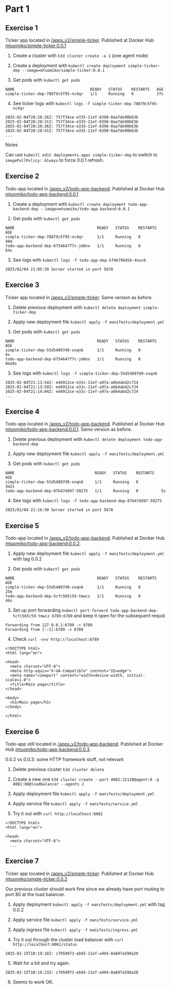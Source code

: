 # Part 1 

## Exercise 1

Ticker app located in [/apps_v2/simple-ticker](https://github.com/mtuomiko/kubernetes-devops/tree/main/apps_v2/simple-ticker). Published at Docker Hub [mtuomiko/simple-ticker:0.0.1](https://hub.docker.com/repository/docker/mtuomiko/simple-ticker/general)

1. Create a cluster with `k3d cluster create -a 1` (one agent node)

2. Create a deployment with `kubectl create deployment simple-ticker-dep --image=mtuomiko/simple-ticker:0.0.1`

3. Get pods with `kubectl get pods`

```
NAME                                 READY   STATUS    RESTARTS   AGE
simple-ticker-dep-78879c5f95-nc4qr   1/1     Running   0          37s
```

4. See ticker logs with `kubectl logs -f simple-ticker-dep-78879c5f95-nc4qr`

```
2025-02-04T20:20:26Z: 757f34ce-e335-11ef-8398-0aa7de90b63b
2025-02-04T20:20:31Z: 757f34ce-e335-11ef-8398-0aa7de90b63b
2025-02-04T20:20:36Z: 757f34ce-e335-11ef-8398-0aa7de90b63b
2025-02-04T20:20:41Z: 757f34ce-e335-11ef-8398-0aa7de90b63b
...
```

Notes

Can use `kubectl edit deployments.apps simple-ticker-dep` to switch to `imagePullPolicy: Always` to force 0.0.1 refresh.

## Exercise 2

Todo-app located in [/apps_v2/todo-app-backend](https://github.com/mtuomiko/kubernetes-devops/tree/main/apps_v2/todo-app-backend). Published at Docker Hub [mtuomiko/todo-app-backend:0.0.1](https://hub.docker.com/repository/docker/mtuomiko/todo-app-backend/general)

1. Create a deployment with `kubectl create deployment todo-app-backend-dep --image=mtuomiko/todo-app-backend:0.0.1`

2. Get pods with `kubectl get pods`

```
NAME                                    READY   STATUS    RESTARTS   AGE
simple-ticker-dep-78879c5f95-nc4qr      1/1     Running   0          46m
todo-app-backend-dep-6754647f7c-jm8nx   1/1     Running   0          64s
```

3. See logs with `kubectl logs -f todo-app-dep-5f46796d5b-4nxx9`

```
2025/02/04 21:05:39 Server started in port 5678
```

## Exercise 3

Ticker app located in [/apps_v2/simple-ticker](https://github.com/mtuomiko/kubernetes-devops/tree/main/apps_v2/simple-ticker). Same version as before.

1. Delete previous deployment with `kubectl delete deployment simple-ticker-dep`

2. Apply new deployment file `kubectl apply -f manifests/deployment.yml`

3. Get pods with `kubectl get pods`

```
NAME                                    READY   STATUS    RESTARTS   AGE
simple-ticker-dep-55d54897d9-xxqn6      1/1     Running   0          6s
todo-app-backend-dep-6754647f7c-jm8nx   1/1     Running   0          8m20s
```

3. See logs with `kubectl logs -f simple-ticker-dep-55d54897d9-xxqn6`

```
2025-02-04T21:13:54Z: ed4912ce-e33c-11ef-a97a-a6b4abd2c724
2025-02-04T21:13:59Z: ed4912ce-e33c-11ef-a97a-a6b4abd2c724
2025-02-04T21:14:04Z: ed4912ce-e33c-11ef-a97a-a6b4abd2c724
...
```

## Exercise 4

Todo-app located in [/apps_v2/todo-app-backend](https://github.com/mtuomiko/kubernetes-devops/tree/main/apps_v2/todo-app-backend). Published at Docker Hub [mtuomiko/todo-app-backend:0.0.1](https://hub.docker.com/repository/docker/mtuomiko/todo-app-backend/general). Same version as before.

1. Delete previous deployment with `kubectl delete deployment todo-app-backend-dep`

2. Apply new deployment file `kubectl apply -f manifests/deployment.yml`

3. Get pods with `kubectl get pods`

```
NAME                                   READY   STATUS    RESTARTS   AGE
simple-ticker-dep-55d54897d9-xxqn6     1/1     Running   0          3m2s
todo-app-backend-dep-87b47dd97-59275   1/1     Running   0          5s
```

4. See logs with `kubectl logs -f todo-app-backend-dep-87b47dd97-59275`

```
2025/02/04 21:16:50 Server started in port 5678
```

## Exercise 5

Todo-app located in [/apps_v2/todo-app-backend](https://github.com/mtuomiko/kubernetes-devops/tree/main/apps_v2/todo-app-backend). Published at Docker Hub [mtuomiko/todo-app-backend:0.0.2](https://hub.docker.com/repository/docker/mtuomiko/todo-app-backend/general).

1. Apply new deployment file `kubectl apply -f manifests/deployment.yml` with tag 0.0.2

2. Get pods with `kubectl get pods`

```
NAME                                    READY   STATUS    RESTARTS   AGE
simple-ticker-dep-55d54897d9-xxqn6      1/1     Running   0          25m
todo-app-backend-dep-5cfc565c59-tmwcz   1/1     Running   0          46s
```

3. Set up port forwarding `kubectl port-forward todo-app-backend-dep-5cfc565c59-tmwcz 6789:6789` and keep it open for the subsequent requst

```
Forwarding from 127.0.0.1:6789 -> 6789
Forwarding from [::1]:6789 -> 6789
```

4. Check `curl -vvv http://localhost:6789`

```
<!DOCTYPE html>
<html lang="en">

<head>
  <meta charset="UTF-8">
  <meta http-equiv="X-UA-Compatible" content="IE=edge">
  <meta name="viewport" content="width=device-width, initial-scale=1.0">
  <title>Main page</title>
</head>

<body>
  <h1>Main page</h1>
</body>

</html>
```

## Exercise 6

Todo-app still located in [/apps_v2/todo-app-backend](https://github.com/mtuomiko/kubernetes-devops/tree/main/apps_v2/todo-app-backend). Published at Docker Hub [mtuomiko/todo-app-backend:0.0.3](https://hub.docker.com/repository/docker/mtuomiko/todo-app-backend/general).

0.0.2 vs 0.0.3: some HTTP framework stuff, not relevant

1. Delete previous cluster `k3d cluster delete`

2. Create a new one `k3d cluster create --port 8082:32130@agent:0 -p 8081:80@loadbalancer --agents 2`

3. Apply deployment file `kubectl apply -f manifests/deployment.yml`

4. Apply service file `kubectl apply -f manifests/service.yml`

5. Try it out with `curl http://localhost:8082`

```
<!DOCTYPE html>
<html lang="en">

<head>
  <meta charset="UTF-8">
  ...
```

## Exercise 7

Ticker app located in [/apps_v2/simple-ticker](https://github.com/mtuomiko/kubernetes-devops/tree/main/apps_v2/simple-ticker). Published at Docker Hub [mtuomiko/simple-ticker:0.0.2](https://hub.docker.com/repository/docker/mtuomiko/simple-ticker/general)

Our previous cluster should work fine since we already have port routing to port 80 at the load balancer.

1. Apply deployment `kubectl apply -f manifests/deployment.yml` with tag 0.0.2

2. Apply service file `kubectl apply -f manifests/service.yml`

3. Apply ingress file `kubectl apply -f manifests/ingress.yml`

4. Try it out through the cluster load balancer with `curl http://localhost:8081/status`

```
2025-02-15T10:19:18Z: c7958973-eb85-11ef-a494-0a607a598a20
```

5. Wait for a bit and try again. 

```
2025-02-15T10:19:23Z: c7958973-eb85-11ef-a494-0a607a598a20
```

6. Seems to work OK.
